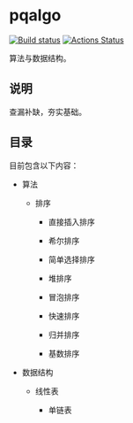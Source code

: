 # pqalgo

[![Build status](https://ci.appveyor.com/api/projects/status/gtji06d9u8bhocrc?svg=true)](https://ci.appveyor.com/project/paoqi1997/pqalgo)
[![Actions Status](https://github.com/paoqi1997/pqalgo/workflows/CI/badge.svg)](https://github.com/paoqi1997/pqalgo/actions?query=workflow%3ACI)

算法与数据结构。

## 说明

查漏补缺，夯实基础。

## 目录

目前包含以下内容：

+ 算法

    + 排序

        + 直接插入排序

        + 希尔排序

        + 简单选择排序

        + 堆排序

        + 冒泡排序

        + 快速排序

        + 归并排序

        + 基数排序

+ 数据结构

    + 线性表

        + 单链表
